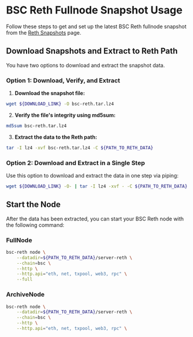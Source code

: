 # BSC Reth Fullnode Snapshot Usage

Follow these steps to get and set up the latest BSC Reth fullnode snapshot from the [Reth Snapshots](../README.md) page.

## Download Snapshots and Extract to Reth Path

You have two options to download and extract the snapshot data.

### Option 1: Download, Verify, and Extract

1. **Download the snapshot file:**

```bash
wget ${DOWNLOAD_LINK} -O bsc-reth.tar.lz4
```

2. **Verify the file's integrity using md5sum:**

```bash
md5sum bsc-reth.tar.lz4
```

3. **Extract the data to the Reth path:**

```bash
tar -I lz4 -xvf bsc-reth.tar.lz4 -C ${PATH_TO_RETH_DATA}
```

### Option 2: Download and Extract in a Single Step

Use this option to download and extract the data in one step via piping:

```bash
wget ${DOWNLOAD_LINK} -O- | tar -I lz4 -xvf - -C ${PATH_TO_RETH_DATA}
```

## Start the Node

After the data has been extracted, you can start your BSC Reth node with the following command:

### FullNode

```bash
bsc-reth node \
    --datadir=${PATH_TO_RETH_DATA}/server-reth \
    --chain=bsc \
    --http \
    --http.api="eth, net, txpool, web3, rpc" \
    --full
```

### ArchiveNode

```bash
bsc-reth node \
    --datadir=${PATH_TO_RETH_DATA}/server-reth \
    --chain=bsc \
    --http \
    --http.api="eth, net, txpool, web3, rpc" \
```
